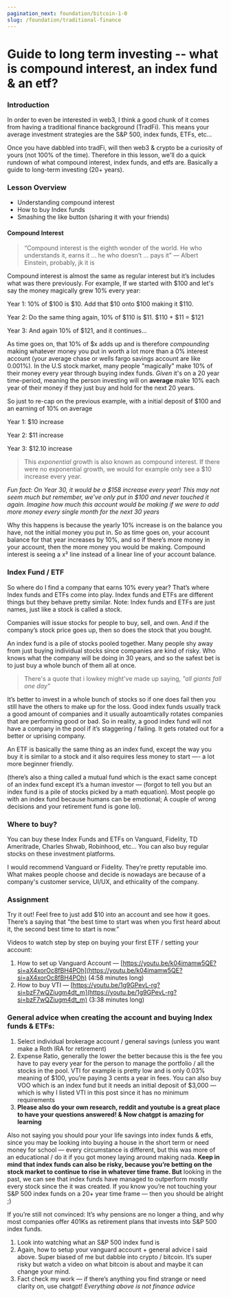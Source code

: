```yaml
---
pagination_next: foundation/bitcoin-1-0
slug: /foundation/traditional-finance
---
```

<!-- 
File: 2-traditional-finance
Description: TradFi is important to know
-->

# Guide to long term investing -- what is compound interest, an index fund & an etf?

### Introduction

In order to even be interested in web3, I think a good chunk of it comes from having a traditional finance background (TradFi). This means your average investment strategies are the S&P 500, index funds, ETFs, etc...

Once you have dabbled into tradFi, will then web3 & crypto be a curiosity of yours (not 100% of the time). Therefore in this lesson, we'll do a quick rundown of what compound interest, index funds, and etfs are. Basically a guide to long-term investing (20+ years).

### Lesson Overview

- Understanding compound interest
- How to buy Index funds
- Smashing the like button (sharing it with your friends)

#### Compound Interest
> “Compound interest is the eighth wonder of the world. He who understands it, earns it … he who doesn’t … pays it” — Albert Einstein, probably, jk it is

Compound interest is almost the same as regular interest but it’s includes what was there previously. For example, If we started with $100 and let's say the money magically grew 10% every year:

Year 1: 10% of $100 is $10. Add that $10 onto $100 making it $110. 

Year 2: Do the same thing again, 10% of $110 is $11. $110 + $11 = $121

Year 3: And again 10% of $121, and it continues… 

As time goes on, that 10% of $x adds up and is therefore _compounding_ making whatever money you put in worth a lot more than a 0% interest account (your average chase or wells fargo savings account are like 0.001%). In the U.S stock market, many people "magically" make 10% of their money every year through buying index funds. _Given_ it's on a 20 year time-period, meaning the person investing will on **average** make 10% each year of their money if they just buy and hold for the next 20 years.

So just to re-cap on the previous example, with a initial deposit of $100 and an earning of 10% on average

Year 1: $10 increase

Year 2: $11 increase

Year 3: $12.10 increase

> This _exponential_ growth is also known as compound interest. If there were no exponential growth, we would for example only see a $10 increase every year.

_Fun fact: On Year 30, it would be a $158 increase every year! This may not seem much but remember, we’ve only put in $100 and never touched it again. Imagine how much this account would be making if we were to add more money every single month for the next 30 years_

Why this happens is because the yearly 10% increase is on the balance you have, not the initial money you put in. So as time goes on, your account balance for that year increases by 10%, and so if there’s more money in your account, then the more money you would be making. Compound interest is seeing a x² line instead of a linear line of your account balance.

### Index Fund / ETF
So where do I find a company that earns 10% every year? That’s where Index funds and ETFs come into play. Index funds and ETFs are different things but they behave pretty similar. Note: Index funds and ETFs are just names, just like a stock is called a stock.

Companies will issue stocks for people to buy, sell, and own. And if the company’s stock price goes up, then so does the stock that you bought.

An index fund is a pile of stocks pooled together. Many people shy away from just buying individual stocks since companies are kind of risky. Who knows what the company will be doing in 30 years, and so the safest bet is to just buy a whole bunch of them all at once.

> There's a quote that i lowkey might've made up saying, _"all giants fall one day"_ 

It’s better to invest in a whole bunch of stocks so if one does fail then you still have the others to make up for the loss. Good index funds usually track a good amount of companies and it usually autoamtically rotates companies that are performing good or bad. So in reality, a good index fund will not have a company in the pool if it’s staggering / failing. It gets rotated out for a better or uprising company.

An ETF is basically the same thing as an index fund, except the way you buy it is similar to a stock and it also requires less money to start —- a lot more beginner friendly.

(there’s also a thing called a mutual fund which is the exact same concept of an index fund except it’s a human investor — (forgot to tell you but an index fund is a pile of stocks picked by a math equation). Most people go with an index fund because humans can be emotional; A couple of wrong decisions and your retirement fund is gone lol).

### Where to buy?
You can buy these Index Funds and ETFs on Vanguard, Fidelity, TD Ameritrade, Charles Shwab, Robinhood, etc… You can also buy regular stocks on these investment platforms.

I would recommend Vanguard or Fidelity. They’re pretty reputable imo. What makes people choose and decide is nowadays are because of a company's customer service, UI/UX, and ethicality of the company.

### Assignment

<div class="lesson-content__panel" markdown="1">

Try it out! Feel free to just add $10 into an account and see how it goes. There’s a saying that "the best time to start was when you first heard about it, the second best time to start is now.” 

Videos to watch step by step on buying your first ETF / setting your account:
1. How to set up Vanguard Account — [https://youtu.be/k04imamw5QE?si=aX4xorOc8fBH4POh](https://youtu.be/k04imamw5QE?si=aX4xorOc8fBH4POh) (4:58 minutes long)
2. How to buy VTI — [https://youtu.be/1g9GPevL-rg?si=bzF7wQZiugm4dt_m](https://youtu.be/1g9GPevL-rg?si=bzF7wQZiugm4dt_m) (3:38 minutes long)

</div>

### General advice when creating the account and buying Index funds & ETFs:
1. Select individual brokerage account / general savings (unless you want make a Roth IRA for retirement)
2. Expense Ratio, generally the lower the better because this is the fee you have to pay every year for the person to manage the portfolio / all the stocks in the pool. VTI for example is pretty low and is only 0.03% meaning of $100, you’re paying 3 cents a year in fees. You can also buy VOO which is an index fund but it needs an initial deposit of $3,000 — which is why I listed VTI in this post since it has no minimum requirements
4. **Please also do your own research, reddit and youtube is a great place to have your questions answered! & Now chatgpt is amazing for learning**

Also not saying you should pour your life savings into index funds & etfs, since you may be looking into buying a house in the short term or need money for school — every circumstance is different, but this was more of an educational / do it if you got money laying around making nada. **Keep in mind that index funds can also be risky, because you’re betting on the stock market to continue to rise in whatever time frame. But** looking in the past, we can see that index funds have managed to outperform mostly every stock since the it was created. If you know you’re not touching your S&P 500 index funds on a 20+ year time frame — then you should be alright ;)

If you’re still not convinced: It’s why pensions are no longer a thing, and why most companies offer 401Ks as retirement plans that invests into S&P 500 index funds.

1. Look into watching what an S&P 500 index fund is
2. Again, how to setup your vanguard account + general advice I said above. Super biased of me but dabble into crypto / bitcoin. It’s super risky but watch a video on what bitcoin is about and maybe it can change your mind.
3. Fact check my work — if there’s anything you find strange or need clarity on, use chatgpt! _Everything above is not finance advice_


